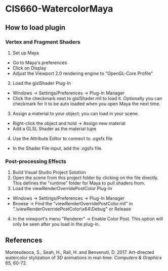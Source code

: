 # CIS660-WatercolorMaya
## How to load plugin
### Vertex and Fragment Shaders
1. Set up Maya
* Go to Maya's preferences
* Click on Display
* Adjust the Viewport 2.0 rendering engine to "OpenGL-Core Profile"
2. Load the glslShader Plug-In
* Windows -> Settings/Preferences -> Plug-In Manager
* Click the checkmark next to glslShader.mll to load it. Optionally you can checkmark for it to be auto loaded when you open Maya the next time.
3. Assign a material to your object; you can load in your scene. 
* Right-click the object and hold -> Assign new material
* Add a GLSL Shader as the material tupe
4. Use the Attribute Editor to connect to .ogsfx file
* In the Shader File input, add the .ogsfx file.

### Post-processing Effects
1. Build Visual Studio Project Solution
2. Open the scene from this project folder by clicking on the file directly. This defines the "runtime" folder for Maya to pull shaders from. 
3. Load the viewRenderOverridePostColor Plug-In
* Windows -> Settings/Preferences -> Plug-In Manager
* Browse -> Find the "viewRenderOverridePostColor.mll" in ".\viewRenderOverridePostColor\x64\Debug" or Release
4. In the viewport's menu "Renderer" -> Enable Color Post. This option will only be seen after you load in the plug-in.

## References
Montesdeoca, S., Seah, H., Rall, H. and Benvenuti, D. 2017. Art-directed watercolor stylization of 3D animations in real-time. *Computers & Graphics* 65, 60-72.

